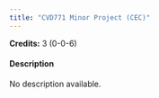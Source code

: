 ```yaml
---
title: "CVD771 Minor Project (CEC)"
---
```

**Credits:** 3 (0-0-6)

#### Description
No description available.